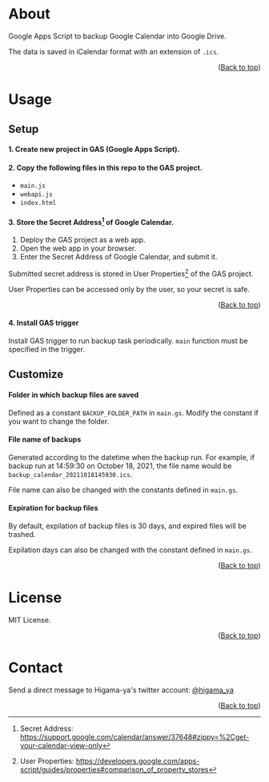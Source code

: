 <div id="top"></div>

# About

Google Apps Script to backup Google Calendar into Google Drive.

The data is saved in iCalendar format with an extension of `.ics`.

<p align="right">(<a href="#top">Back to top</a>)</p>

# Usage

## Setup

#### 1. Create new project in GAS (Google Apps Script).

#### 2. Copy the following files in this repo to the GAS project.

* `main.js`
* `webapi.js`
* `index.html`

#### 3. Store the Secret Address[^1] of Google Calendar.

1. Deploy the GAS project as a web app.
1. Open the web app in your browser.
1. Enter the Secret Address of Google Calendar, and submit it.

Submitted secret address is stored in User Properties[^2] of the GAS project.

User Properties can be accessed only by the user, so your secret is safe.

<p align="right">(<a href="#top">Back to top</a>)</p>

#### 4. Install GAS trigger

Install GAS trigger to run backup task periodically. `main` function must be specified in the trigger.

## Customize

#### Folder in which backup files are saved

Defined as a constant `BACKUP_FOLDER_PATH` in `main.gs`.
Modify the constant if you want to change the folder.

#### File name of backups

Generated according to the datetime when the backup run.
For example, if backup run at 14:59:30 on October 18, 2021, the file name would be `backup_calendar_20211018145930.ics`.

File name can also be changed with the constants defined in `main.gs`.

#### Expiration for backup files

By default, expilation of backup files is 30 days, and expired files will be trashed.

Expilation days can also be changed with the constant defined in `main.gs`.

<p align="right">(<a href="#top">Back to top</a>)</p>

# License

MIT License.

<p align="right">(<a href="#top">Back to top</a>)</p>

# Contact

Send a direct message to Higama-ya's twitter account: [@higama_ya](https://twitter.com/higama_ya)

<p align="right">(<a href="#top">Back to top</a>)</p>

[^1]: Secret Address: https://support.google.com/calendar/answer/37648#zippy=%2Cget-your-calendar-view-only
[^2]: User Properties: https://developers.google.com/apps-script/guides/properties#comparison_of_property_stores
